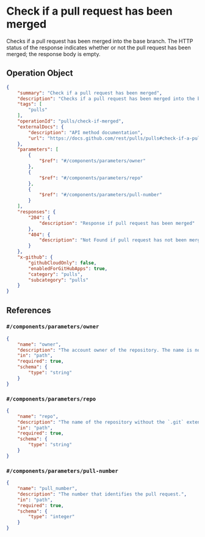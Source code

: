 # Check if a pull request has been merged

Checks if a pull request has been merged into the base branch. The HTTP status of the response indicates whether or not the pull request has been merged; the response body is empty.

## Operation Object

```json
{
    "summary": "Check if a pull request has been merged",
    "description": "Checks if a pull request has been merged into the base branch. The HTTP status of the response indicates whether or not the pull request has been merged; the response body is empty.",
    "tags": [
        "pulls"
    ],
    "operationId": "pulls/check-if-merged",
    "externalDocs": {
        "description": "API method documentation",
        "url": "https://docs.github.com/rest/pulls/pulls#check-if-a-pull-request-has-been-merged"
    },
    "parameters": [
        {
            "$ref": "#/components/parameters/owner"
        },
        {
            "$ref": "#/components/parameters/repo"
        },
        {
            "$ref": "#/components/parameters/pull-number"
        }
    ],
    "responses": {
        "204": {
            "description": "Response if pull request has been merged"
        },
        "404": {
            "description": "Not Found if pull request has not been merged"
        }
    },
    "x-github": {
        "githubCloudOnly": false,
        "enabledForGitHubApps": true,
        "category": "pulls",
        "subcategory": "pulls"
    }
}
```

## References

### `#/components/parameters/owner`

```json
{
    "name": "owner",
    "description": "The account owner of the repository. The name is not case sensitive.",
    "in": "path",
    "required": true,
    "schema": {
        "type": "string"
    }
}
```

### `#/components/parameters/repo`

```json
{
    "name": "repo",
    "description": "The name of the repository without the `.git` extension. The name is not case sensitive.",
    "in": "path",
    "required": true,
    "schema": {
        "type": "string"
    }
}
```

### `#/components/parameters/pull-number`

```json
{
    "name": "pull_number",
    "description": "The number that identifies the pull request.",
    "in": "path",
    "required": true,
    "schema": {
        "type": "integer"
    }
}
```